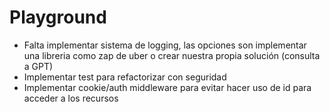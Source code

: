 # Playground

- Falta implementar sistema de logging, las opciones son implementar una libreria como zap de uber o crear nuestra propia solución (consulta a GPT)
- Implementar test para refactorizar con seguridad
- Implementar cookie/auth middleware para evitar hacer uso de id para acceder a los recursos